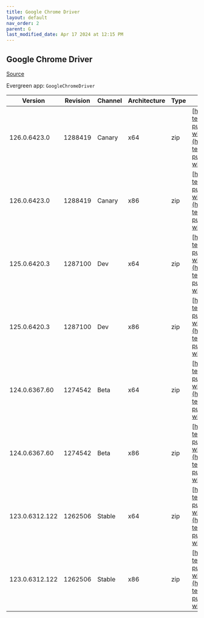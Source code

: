```yaml
---
title: Google Chrome Driver
layout: default
nav_order: 2
parent: G
last_modified_date: Apr 17 2024 at 12:15 PM
---
```


## Google Chrome Driver

[Source](https://cloud.google.com/chrome-enterprise/browser/download/)

Evergreen app: `GoogleChromeDriver`

| Version        | Revision | Channel | Architecture | Type | URI                                                                                                                                                                                                          |
| -------------- | -------- | ------- | ------------ | ---- | ------------------------------------------------------------------------------------------------------------------------------------------------------------------------------------------------------------ |
| 126.0.6423.0   | 1288419  | Canary  | x64          | zip  | [https://storage.googleapis.com/chrome-for-testing-public/126.0.6423.0/win64/chromedriver-win64.zip](https://storage.googleapis.com/chrome-for-testing-public/126.0.6423.0/win64/chromedriver-win64.zip)     |
| 126.0.6423.0   | 1288419  | Canary  | x86          | zip  | [https://storage.googleapis.com/chrome-for-testing-public/126.0.6423.0/win32/chromedriver-win32.zip](https://storage.googleapis.com/chrome-for-testing-public/126.0.6423.0/win32/chromedriver-win32.zip)     |
| 125.0.6420.3   | 1287100  | Dev     | x64          | zip  | [https://storage.googleapis.com/chrome-for-testing-public/125.0.6420.3/win64/chromedriver-win64.zip](https://storage.googleapis.com/chrome-for-testing-public/125.0.6420.3/win64/chromedriver-win64.zip)     |
| 125.0.6420.3   | 1287100  | Dev     | x86          | zip  | [https://storage.googleapis.com/chrome-for-testing-public/125.0.6420.3/win32/chromedriver-win32.zip](https://storage.googleapis.com/chrome-for-testing-public/125.0.6420.3/win32/chromedriver-win32.zip)     |
| 124.0.6367.60  | 1274542  | Beta    | x64          | zip  | [https://storage.googleapis.com/chrome-for-testing-public/124.0.6367.60/win64/chromedriver-win64.zip](https://storage.googleapis.com/chrome-for-testing-public/124.0.6367.60/win64/chromedriver-win64.zip)   |
| 124.0.6367.60  | 1274542  | Beta    | x86          | zip  | [https://storage.googleapis.com/chrome-for-testing-public/124.0.6367.60/win32/chromedriver-win32.zip](https://storage.googleapis.com/chrome-for-testing-public/124.0.6367.60/win32/chromedriver-win32.zip)   |
| 123.0.6312.122 | 1262506  | Stable  | x64          | zip  | [https://storage.googleapis.com/chrome-for-testing-public/123.0.6312.122/win64/chromedriver-win64.zip](https://storage.googleapis.com/chrome-for-testing-public/123.0.6312.122/win64/chromedriver-win64.zip) |
| 123.0.6312.122 | 1262506  | Stable  | x86          | zip  | [https://storage.googleapis.com/chrome-for-testing-public/123.0.6312.122/win32/chromedriver-win32.zip](https://storage.googleapis.com/chrome-for-testing-public/123.0.6312.122/win32/chromedriver-win32.zip) |
